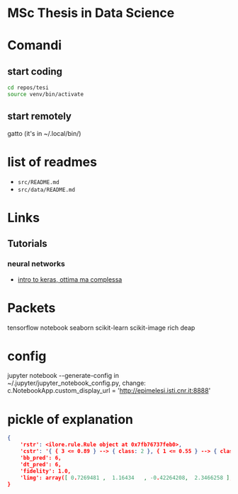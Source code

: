 # MSc Thesis in Data Science

# Comandi
## start coding
```bash
cd repos/tesi
source venv/bin/activate
```

## start remotely
gatto (it's in ~/.local/bin/)

# list of readmes
- `src/README.md`
- `src/data/README.md`

# Links
## Tutorials
### neural networks
- [intro to keras, ottima ma complessa](https://keras.io/getting_started/intro_to_keras_for_researchers/)

# Packets
tensorflow
notebook
seaborn
scikit-learn
scikit-image
rich
deap

# config
jupyter notebook --generate-config
in ~/.jupyter/jupyter_notebook_config.py, change:
    c.NotebookApp.custom_display_url = 'http://epimelesi.isti.cnr.it:8888'

# pickle of explanation
```json
{
    'rstr': <ilore.rule.Rule object at 0x7fb76737feb0>,
    'cstr': '{ { 3 <= 0.89 } --> { class: 2 }, { 1 <= 0.55 } --> { class: 4 }, { 3 <= -0.45 } --> { class: 0 }, { 1 <= -0.62 } --> { class: 4 } }',
    'bb_pred': 6,
    'dt_pred': 6,
    'fidelity': 1.0,
    'limg': array([ 0.7269481 ,  1.16434   , -0.42264208,  2.3466258 ], dtype=float32)
}
```